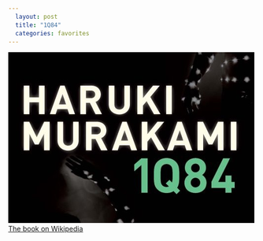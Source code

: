 ```yaml
---
  layout: post
  title: "1Q84"
  categories: favorites
---
```


![1Q84](/images/recommended/1q84.jpg)
[The book on Wikipedia](http://en.wikipedia.org/wiki/1Q84)
